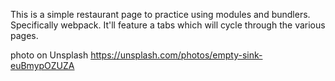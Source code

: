 This is a simple restaurant page to practice using modules and bundlers.
Specifically webpack. It'll feature a tabs which will cycle through 
the various pages.

photo on Unsplash https://unsplash.com/photos/empty-sink-euBmypOZUZA